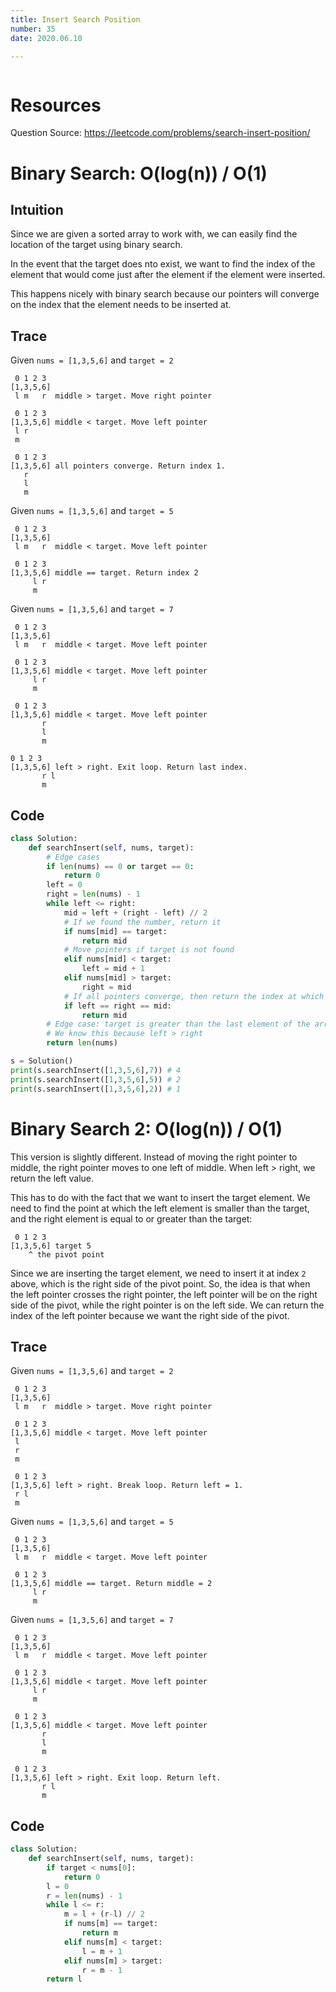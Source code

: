 ```yaml
---
title: Insert Search Position
number: 35
date: 2020.06.10

---
```


```toc

```

# Resources

Question Source: https://leetcode.com/problems/search-insert-position/

# Binary Search: O(log(n)) / O(1)

## Intuition

Since we are given a sorted array to work with, we can easily find the location of the target using binary search.

In the event that the target does nto exist, we want to find the index of the element that would come just after the element if the element were inserted.

This happens nicely with binary search because our pointers will converge on the index that the element needs to be inserted at.

## Trace

Given `nums = [1,3,5,6]` and `target = 2`

```text
 0 1 2 3
[1,3,5,6]
 l m   r  middle > target. Move right pointer
 
 0 1 2 3
[1,3,5,6] middle < target. Move left pointer
 l r
 m

 0 1 2 3
[1,3,5,6] all pointers converge. Return index 1.
   r
   l
   m
```

Given `nums = [1,3,5,6]` and `target = 5`

```text
 0 1 2 3
[1,3,5,6]
 l m   r  middle < target. Move left pointer
 
 0 1 2 3
[1,3,5,6] middle == target. Return index 2
     l r
     m
```

Given `nums = [1,3,5,6]` and `target = 7`

```
 0 1 2 3
[1,3,5,6]
 l m   r  middle < target. Move left pointer
 
 0 1 2 3
[1,3,5,6] middle < target. Move left pointer
     l r
     m

 0 1 2 3
[1,3,5,6] middle < target. Move left pointer
       r 
       l 
       m

0 1 2 3
[1,3,5,6] left > right. Exit loop. Return last index.
       r l 
       m
```

## Code

```python
class Solution:
    def searchInsert(self, nums, target):
        # Edge cases
        if len(nums) == 0 or target == 0:
            return 0
        left = 0
        right = len(nums) - 1
        while left <= right:
            mid = left + (right - left) // 2
            # If we found the number, return it
            if nums[mid] == target:
                return mid
            # Move pointers if target is not found
            elif nums[mid] < target:
                left = mid + 1
            elif nums[mid] > target:
                right = mid
            # If all pointers converge, then return the index at which they converge
            if left == right == mid:
                return mid
        # Edge case: target is greater than the last element of the array
        # We know this because left > right
        return len(nums)

s = Solution()
print(s.searchInsert([1,3,5,6],7)) # 4
print(s.searchInsert([1,3,5,6],5)) # 2
print(s.searchInsert([1,3,5,6],2)) # 1
```

# Binary Search 2: O(log(n)) / O(1)

This version is slightly different. Instead of moving the right pointer to middle, the right pointer moves to one left of middle. When left > right, we return the left value. 

This has to do with the fact that we want to insert the target element. We need to find the point at which the left element is smaller than the target, and the right element is equal to or greater than the target:

```
 0 1 2 3
[1,3,5,6] target 5
    ^ the pivot point
```

Since we are inserting the target element, we need to insert it at index `2` above, which is the right side of the pivot point. So, the idea is that when the left pointer crosses the right pointer, the left pointer will be on the right side of the pivot, while the right pointer is on the left side. We can return the index of the left pointer because we want the right side of the pivot.

## Trace

Given `nums = [1,3,5,6]` and `target = 2`

```text
 0 1 2 3
[1,3,5,6]
 l m   r  middle > target. Move right pointer
 
 0 1 2 3
[1,3,5,6] middle < target. Move left pointer
 l 
 r
 m

 0 1 2 3
[1,3,5,6] left > right. Break loop. Return left = 1.
 r l
 m
```

Given `nums = [1,3,5,6]` and `target = 5`

```text
 0 1 2 3
[1,3,5,6]
 l m   r  middle < target. Move left pointer
 
 0 1 2 3
[1,3,5,6] middle == target. Return middle = 2
     l r
     m
```

Given `nums = [1,3,5,6]` and `target = 7`

```
 0 1 2 3
[1,3,5,6]
 l m   r  middle < target. Move left pointer
 
 0 1 2 3
[1,3,5,6] middle < target. Move left pointer
     l r
     m
     
 0 1 2 3
[1,3,5,6] middle < target. Move left pointer
       r 
       l 
       m

 0 1 2 3
[1,3,5,6] left > right. Exit loop. Return left.
       r l 
       m
```

## Code

```python
class Solution:
    def searchInsert(self, nums, target):
        if target < nums[0]:
            return 0
        l = 0
        r = len(nums) - 1
        while l <= r:
            m = l + (r-l) // 2
            if nums[m] == target:
                return m
            elif nums[m] < target:
                l = m + 1
            elif nums[m] > target:
                r = m - 1
        return l
```

